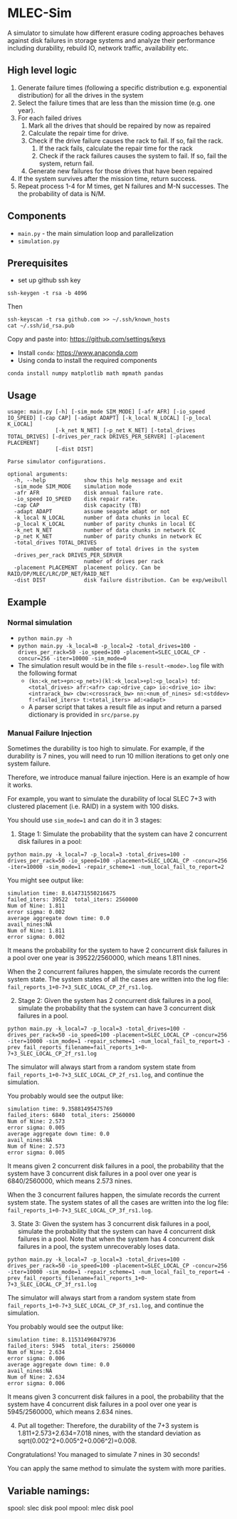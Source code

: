 # MLEC-Sim

A simulator to simulate how different erasure coding approaches behaves against disk failures in storage systems
and analyze their performance including durability, rebuild IO, network traffic, availability etc.

## High level logic
1. Generate failure times (following a specific distribution e.g. exponential distribution) for all the drives in the system
2. Select the failure times that are less than the mission time (e.g. one year).
3. For each failed drives
   1. Mark all the drives that should be repaired by now as repaired
   2. Calculate the repair time for drive.
   3. Check if the drive failure causes the rack to fail. If so, fail the rack.
      1. If the rack fails, calculate the repair time for the rack
      2. Check if the rack failures causes the system to fail. If so, fail the system, return fail.
   4. Generate new failures for those drives that have been repaired
4. If the system survives after the mission time, return success.
5. Repeat process 1-4 for M times, get N failures and M-N successes. The the probability of data is N/M.

## Components
- `main.py` - the main simulation loop and parallelization
- `simulation.py`

## Prerequisites
- set up github ssh key
```
ssh-keygen -t rsa -b 4096
```

Then
```
ssh-keyscan -t rsa github.com >> ~/.ssh/known_hosts
cat ~/.ssh/id_rsa.pub
```
Copy and paste into: https://github.com/settings/keys
- Install `conda`: https://www.anaconda.com
- Using conda to install the required components
```
conda install numpy matplotlib math mpmath pandas
```

## Usage
```
usage: main.py [-h] [-sim_mode SIM_MODE] [-afr AFR] [-io_speed IO_SPEED] [-cap CAP] [-adapt ADAPT] [-k_local N_LOCAL] [-p_local K_LOCAL]
               [-k_net N_NET] [-p_net K_NET] [-total_drives TOTAL_DRIVES] [-drives_per_rack DRIVES_PER_SERVER] [-placement PLACEMENT]
               [-dist DIST]

Parse simulator configurations.

optional arguments:
  -h, --help            show this help message and exit
  -sim_mode SIM_MODE    simulation mode
  -afr AFR              disk annual failure rate.
  -io_speed IO_SPEED    disk repair rate.
  -cap CAP              disk capacity (TB)
  -adapt ADAPT          assume seagate adapt or not
  -k_local N_LOCAL      number of data chunks in local EC
  -p_local K_LOCAL      number of parity chunks in local EC
  -k_net N_NET          number of data chunks in network EC
  -p_net K_NET          number of parity chunks in network EC
  -total_drives TOTAL_DRIVES
                        number of total drives in the system
  -drives_per_rack DRIVES_PER_SERVER
                        number of drives per rack
  -placement PLACEMENT  placement policy. Can be RAID/DP/MLEC/LRC/DP_NET/RAID_NET
  -dist DIST            disk failure distribution. Can be exp/weibull
```

## Example

### Normal simulation
- `python main.py -h`
- `python main.py -k_local=8 -p_local=2 -total_drives=100 -drives_per_rack=50 -io_speed=100 -placement=SLEC_LOCAL_CP -concur=256 -iter=10000 -sim_mode=0`
- The simulation result would be in the file `s-result-<mode>.log` file with the following format
   - `(kn:<k_net>+pn:<p_net>)(kl:<k_local>+pl:<p_local>) td:<total_drives> afr:<afr> cap:<drive_cap> io:<drive_io> ibw:<intrarack_bw> cbw:<crossrack_bw> nn:<num_of_nines> sd:<stddev> f:<failed_iters> t:<total_iters> ad:<adapt>`
   - A parser script that takes a result file as input and return a parsed dictionary is provided in `src/parse.py`

### Manual Failure Injection

Sometimes the durability is too high to simulate. For example, if the durability is 7 nines, you will need to run 10 million iterations to get only 
one system failure. 

Therefore, we introduce manual failure injection. Here is an example of how it works.

For example, you want to simulate the durability of local SLEC 7+3 with clustered placement (i.e. RAID) in a system with 100 disks.

You should use `sim_mode=1` and can do it in 3 stages:

1. Stage 1: Simulate the probability that the system can have 2 concurrent disk failures in a pool:

`python main.py -k_local=7 -p_local=3 -total_drives=100 -drives_per_rack=50 -io_speed=100 -placement=SLEC_LOCAL_CP -concur=256 -iter=10000 -sim_mode=1 -repair_scheme=1 -num_local_fail_to_report=2`

You might see output like:

```
simulation time: 8.614731550216675
failed_iters: 39522  total_iters: 2560000
Num of Nine: 1.811
error sigma: 0.002
average aggregate down time: 0.0
avail_nines:NA
Num of Nine: 1.811
error sigma: 0.002
```

It means the probability for the system to have 2 concurrent disk failures in a pool over one year is 39522/2560000, which means 1.811 nines.

When the 2 concurrent failures happen, the simulate records the current system state. The system states of all the cases are written into the 
log file: `fail_reports_1+0-7+3_SLEC_LOCAL_CP_2f_rs1.log`.

2. Stage 2: Given the system has 2 concurrent disk failures in a pool, simulate the probability that the system can have 3 concurrent disk failures in a pool.

`python main.py -k_local=7 -p_local=3 -total_drives=100 -drives_per_rack=50 -io_speed=100 -placement=SLEC_LOCAL_CP -concur=256 -iter=10000 -sim_mode=1 -repair_scheme=1 -num_local_fail_to_report=3 -prev_fail_reports_filename=fail_reports_1+0-7+3_SLEC_LOCAL_CP_2f_rs1.log`

The simulator will always start from a random system state from `fail_reports_1+0-7+3_SLEC_LOCAL_CP_2f_rs1.log`, and continue the simulation.

You probably would see the output like:

```
simulation time: 9.35881495475769
failed_iters: 6840  total_iters: 2560000
Num of Nine: 2.573
error sigma: 0.005
average aggregate down time: 0.0
avail_nines:NA
Num of Nine: 2.573
error sigma: 0.005
```

It means given 2 concurrent disk failures in a pool, the probability that the system have 3 concurrent disk failures in a pool over one year is
6840/2560000, which means 2.573 nines.

When the 3 concurrent failures happen, the simulate records the current system state. The system states of all the cases are written into the 
log file: `fail_reports_1+0-7+3_SLEC_LOCAL_CP_3f_rs1.log`.

3. State 3: Given the system has 3 concurrent disk failures in a pool, simulate the probability that the system can have 4 concurrent disk failures in a pool.
Note that when the system has 4 concurrent disk failures in a pool, the system unrecoverably loses data.

`python main.py -k_local=7 -p_local=3 -total_drives=100 -drives_per_rack=50 -io_speed=100 -placement=SLEC_LOCAL_CP -concur=256 -iter=10000 -sim_mode=1 -repair_scheme=1 -num_local_fail_to_report=4 -prev_fail_reports_filename=fail_reports_1+0-7+3_SLEC_LOCAL_CP_3f_rs1.log`

The simulator will always start from a random system state from `fail_reports_1+0-7+3_SLEC_LOCAL_CP_3f_rs1.log`, and continue the simulation.

You probably would see the output like:

```
simulation time: 8.115314960479736
failed_iters: 5945  total_iters: 2560000
Num of Nine: 2.634
error sigma: 0.006
average aggregate down time: 0.0
avail_nines:NA
Num of Nine: 2.634
error sigma: 0.006
```

It means given 3 concurrent disk failures in a pool, the probability that the system have 4 concurrent disk failures in a pool over one year is
5945/2560000, which means 2.634 nines.

4. Put all together: Therefore, the durability of the 7+3 system is 1.811+2.573+2.634=7.018 nines, with the standard deviation as 
sqrt(0.002^2+0.005^2+0.006^2)=0.008.

Congratulations! You managed to simulate 7 nines in 30 seconds!

You can apply the same method to simulate the system with more parities.



## Variable namings:
spool: slec disk pool
mpool: mlec disk pool
